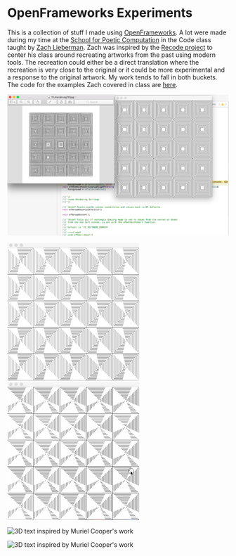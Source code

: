 # OpenFrameworks Experiments

This is a collection of stuff I made using [OpenFrameworks](http://openframeworks.cc/). A lot were made during my time at the [School for Poetic Computation](http://sfpc.io/) in the Code class taught by [Zach Lieberman](http://thesystemis.com/).  Zach was inspired by the [Recode project](http://recodeproject.com/) to center his class around recreating artworks from the past using modern tools. The recreation could either be a direct translation where the recreation is very close to the original or it could be more experimental and a response to the original artwork. My work tends to fall in both buckets. The code for the examples Zach covered in class are [here](https://github.com/ofZach/sfpcRecreatingThePastSpring2018).

![Vera Molnar work, left is my recreation, right is original](imgs/vera-comparison.png)

<img width="300" alt="Vera Molnar animation" src="imgs/vera2.gif">
<img width="300" alt="Vera Molnar animation" src="imgs/vera1.gif">

![3D text inspired by Muriel Cooper's work](imgs/muriel-3D-2.gif)

![3D text inspired by Muriel Cooper's work](imgs/muriel-3D.gif)
